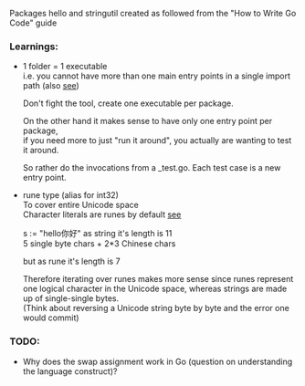 Packages hello and stringutil created as followed from the "How to Write Go Code" guide

### Learnings:

* 	1 folder = 1 executable  
	i.e. you cannot have more than one main entry points in a single import path (also [see](https://www.reddit.com/r/golang/comments/35ntmp/how_to_sort_your_projects_in_one_folder_without/))


	Don't fight the tool, create one executable per package.

	On the other hand it makes sense to have only one entry point per package,  
	if you need more to just "run it around", you actually are wanting to test it around. 
	 
	So rather do the invocations from a _test.go. Each test case is a new entry point.

* rune type (alias for int32)  
	To cover entire Unicode space  
	Character literals are runes by default [see](https://stackoverflow.com/a/51611567/3804127)

	s := "hello你好" as string it's length is 11  
	5 single byte chars + 2*3 Chinese chars

	but as rune it's length is 7
	
	Therefore iterating over runes makes more sense since runes represent one logical character in the Unicode space, whereas strings are made up of single-single bytes.  
	(Think about reversing a Unicode string byte by byte and the error one would commit)


### TODO:
*	Why does the swap assignment work in Go (question on understanding the language construct)?
